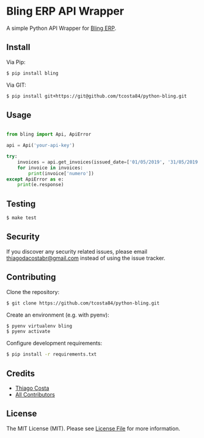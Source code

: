 # Bling ERP API Wrapper

A simple Python API Wrapper for [Bling ERP](https://bling.com.br/).

## Install

Via Pip:

``` bash
$ pip install bling
```

Via GIT:

``` bash
$ pip install git+https://git@github.com/tcosta84/python-bling.git
```

## Usage

``` python

from bling import Api, ApiError

api = Api('your-api-key')

try:
	invoices = api.get_invoices(issued_date=['01/05/2019', '31/05/2019'], situation=7, type='S')
	for invoice in invoices:
		print(invoice['numero'])
except ApiError as e:
	print(e.response)

```

## Testing

``` bash
$ make test
```

## Security

If you discover any security related issues, please email thiagodacostabr@gmail.com instead of using the issue tracker.

## Contributing

Clone the repository:

``` bash
$ git clone https://github.com/tcosta84/python-bling.git
```

Create an environment (e.g. with pyenv):

``` bash
$ pyenv virtualenv bling
$ pyenv activate
```

Configure development requirements:

``` bash
$ pip install -r requirements.txt
```

## Credits

- [Thiago Costa][link-author]
- [All Contributors][link-contributors]

## License

The MIT License (MIT). Please see [License File](LICENSE) for more information.

[link-author]: https://twitter.com/goathi
[link-contributors]: ../../contributors